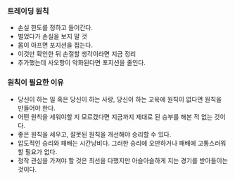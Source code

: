 ### 트레이딩 원칙
- 손실 한도를 정하고 들어간다.
- 벌었다가 손실을 보지 말 것
- 몸이 아프면 포지션을 접는다.
- 이것만 확인한 뒤 손절할 생각이라면 지금 정리
- 추가했는데 사오항이 악화된다면 포지션을 줄인다.

### 원칙이 필요한 이유
- 당신이 하는 일 혹은 당신이 하는 사랑, 당신이 하는 교육에 원칙이 없다면 원칙을 만들어야 한다.
- 어떤 원칙을 세워야할 지 모르겠다면 지금까지 제대로 된 승부를 해본 적 없는 것이다.
- 좋은 원칙을 세우고, 잘못된 원칙을 개선해야 승리할 수 있다.
- 압도적인 승리와 패배는 시간낭비다. 그러한 승리에 오만하거나 패배에 고통스러워할 필요가 없다.
- 정작 관심을 가져야 할 것은 최선을 다했지만 아슬아슬하게 지는 경기를 받아들이는 것이다.

